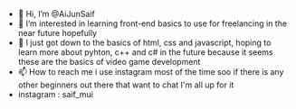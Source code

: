 - 👋 Hi, I’m @AiJunSaif
- 👀 I’m interested in learning front-end basics to use for freelancing in the near future hopefully
- 🌱 I just got down to the basics of html, css and javascript, hoping to learn more about pyhton, c++ and c# in the future because it seems these are the basics of video game development
- 📫 How to reach me i use instagram most of the time soo if there is any other beginners out there that want to chat I'm all up for it
- instagram : saif_mui

<!---
AiJunSaif/AiJunSaif is a ✨ special ✨ repository because its `README.md` (this file) appears on your GitHub profile.
You can click the Preview link to take a look at your changes.
--->
